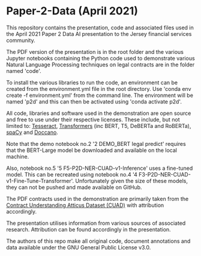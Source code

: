 
# Paper-2-Data (April 2021)

This repository contains the presentation, code and associated files used in the April 2021 Paper 2 Data AI presentation to the Jersey financial services community.

The PDF version of the presentation is in the root folder and the various Jupyter notebooks containing the Python code used to demonstrate various Natural Language Processing techniques on legal contracts are in the folder named 'code'.

To install the various libraries to run the code, an environment can be created from the environment.yml file in the root directory. Use 'conda env create -f environment.yml' from the command line. The environment will be named 'p2d' and this can then be activated using 'conda activate p2d'.

All code, libraries and software used in the demonstration are open source and free to use under their respective licenses. These include, but not limited to:
[Tesseract](https://github.com/tesseract-ocr/tesseract),
[Transformers](https://huggingface.co) (inc BERT, T5, DeBERTa and RoBERTa), [spaCy](https://spacy.io) and [Doccano](https://github.com/doccano/doccano).

Note that the demo notebook no.2 '2 DEMO_BERT legal predict' requires that the BERT-Large model be downloaded and available on the local machine.

Also, notebook no.5 '5 F5-P2D-NER-CUAD-v1-Inference' uses a fine-tuned model. This can be recreated using notebook no.4 '4 F3-P2D-NER-CUAD-v1-Fine-Tune-Transformer'. Unfortunately given the size of these models, they can not be pushed and made available on GitHub.

The PDF contracts used in the demonstration are primarily taken from the [Contract Understanding Atticus Dataset (CUAD)](https://www.atticusprojectai.org) with attribution accordingly.

The presentation utilises information from various sources of associated research. Attribution can be found accordingly in the presentation.

The authors of this repo make all original code, document annotations and data available under the GNU General Public License v3.0.
